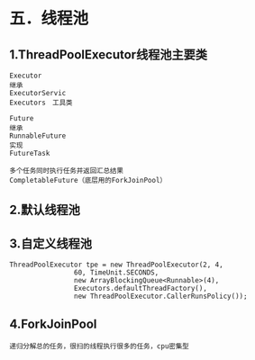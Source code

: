 # 五．线程池

## 1.ThreadPoolExecutor线程池主要类

```
Executor
继承
ExecutorServic
Executors　工具类

Future
继承
RunnableFuture
实现
FutureTask

多个任务同时执行任务并返回汇总结果
CompletableFuture（底层用的ForkJoinPool）
```

## 2.默认线程池



## 3.自定义线程池

```
ThreadPoolExecutor tpe = new ThreadPoolExecutor(2, 4,
                60, TimeUnit.SECONDS,
                new ArrayBlockingQueue<Runnable>(4),
                Executors.defaultThreadFactory(),
                new ThreadPoolExecutor.CallerRunsPolicy());
```

## 4.ForkJoinPool

```
递归分解总的任务，很扫的线程执行很多的任务，cpu密集型
```

